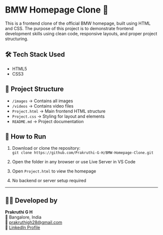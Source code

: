 # BMW Homepage Clone 🚗

This is a frontend clone of the official BMW homepage, built using HTML and CSS. The purpose of this project is to demonstrate frontend development skills using clean code, responsive layouts, and proper project structuring.

## 🛠️ Tech Stack Used

- HTML5  
- CSS3

## 📁 Project Structure

- `/images` → Contains all images  
- `/videos` → Contains video files  
- `Project.html` → Main frontend HTML structure  
- `Project.css` → Styling for layout and elements  
- `README.md` → Project documentation

## 🚀 How to Run

1. Download or clone the repository:  
   `git clone https://github.com/Prakruthi-G-H/BMW-Homepage-Clone.git`

2. Open the folder in any browser or use Live Server in VS Code  
3. Open `Project.html` to view the homepage  
4. No backend or server setup required

---

## 👩‍💻 Developed by

**Prakruthi G H**  
📍 Bangalore, India  
📧 prakruthigh28@gmail.com  
🔗 [LinkedIn Profile](https://www.linkedin.com/in/prakruthi-g-h)


